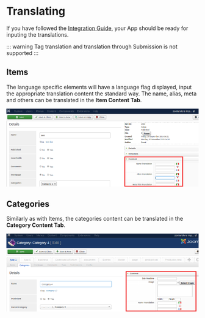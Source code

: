 # Translating

If you have followed the [Integration Guide](../#integration), your App should be ready for inputing the translations.

::: warning
Tag translation and translation through Submission is not supported
:::

## Items

The language specific elements will have a language flag displayed, input the appropriate translation content the standard way. The name, alias, meta and others can be translated in the **Item Content Tab**.

![Item Content Tab](./item-content-tab.png)

## Categories

Similarly as with Items, the categories content can be translated in the **Category Content Tab**.

![Category Content Tab](./category-content-tab.png)
